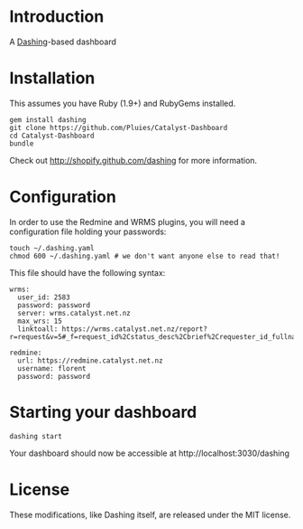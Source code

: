 # Introduction

A [Dashing](http://shopify.github.com/dashing)-based dashboard 

# Installation

This assumes you have Ruby (1.9+) and RubyGems installed.

    gem install dashing
    git clone https://github.com/Pluies/Catalyst-Dashboard
    cd Catalyst-Dashboard
    bundle

Check out http://shopify.github.com/dashing for more information.

# Configuration

In order to use the Redmine and WRMS plugins, you will need a configuration file holding your passwords:

    touch ~/.dashing.yaml
    chmod 600 ~/.dashing.yaml # we don't want anyone else to read that!

This file should have the following syntax:

    wrms:
      user_id: 2583
      password: password
      server: wrms.catalyst.net.nz
      max_wrs: 15
      linktoall: https://wrms.catalyst.net.nz/report?r=request&v=5#_f=request_id%2Cstatus_desc%2Cbrief%2Crequester_id_fullname&_o=request_id&_d=desc&_s=200&_p=1&allocated_to=MY_USER_ID&last_status=A%2CB%2CE%2CD%2CI%2CK%2CL%2CN%2CQ%2CP%2CS%2CR%2CU%2CW%2CV%2CZ

    redmine:
      url: https://redmine.catalyst.net.nz
      username: florent
      password: password

# Starting your dashboard    

    dashing start

Your dashboard should now be accessible at http://localhost:3030/dashing

# License

These modifications, like Dashing itself, are released under the MIT license.


